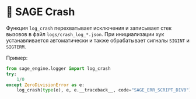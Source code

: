 # 📘 SAGE Crash

Функция `log_crash` перехватывает исключения и записывает стек вызовов
в файл `logs/crash_log_*.json`.
При инициализации хук устанавливается автоматически и также
обрабатывает сигналы `SIGINT` и `SIGTERM`.

Пример:
```python
from sage_engine.logger import log_crash
try:
    1/0
except ZeroDivisionError as e:
    log_crash(type(e), e, e.__traceback__, code="SAGE_ERR_SCRIPT_DIV0")
```
